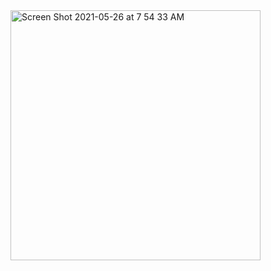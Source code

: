 <img width="400" alt="Screen Shot 2021-05-26 at 7 54 33 AM" src="https://user-images.githubusercontent.com/82854796/121201082-41aa2b00-c842-11eb-9035-869fd8dd47d4.png">

